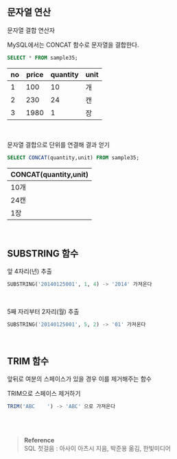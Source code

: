 ## 문자열 연산

문자열 결합 연산자

MySQL에서는 CONCAT 함수로 문자열을 결합한다.

```sql
SELECT * FROM sample35;
```

| no | price | quantity | unit |
| --- | --- | --- | --- |
| 1 | 100 | 10 | 개 |
| 2 | 230 | 24 | 캔 |
| 3 | 1980 | 1 | 장 |

<br/>

문자열 결합으로 단위를 연결해 결과 얻기

```sql
SELECT CONCAT(quantity,unit) FROM sample35;
```

| CONCAT(quantity,unit) |
| --- |
| 10개 |
| 24캔 |
| 1장 |

<br/>

## SUBSTRING 함수

앞 4자리(년) 추출

```sql
SUBSTRING('20140125001', 1, 4) -> '2014' 가져온다
```

<br/>

5째 자리부터 2자리(월) 추출

```sql
SUBSTRING('20140125001', 5, 2) -> '01' 가져온다
```

<br/>

## TRIM 함수

앞뒤로 여분의 스페이스가 있을 경우 이를 제거해주는 함수

TRIM으로 스페이스 제거하기

```sql
TRIM('ABC    ') -> 'ABC' 으로 가져온다
```


<br/><br/>

>**Reference** <br/> SQL 첫걸음 : 아사이 아츠시 지음, 박준용 옮김, 한빛미디어
